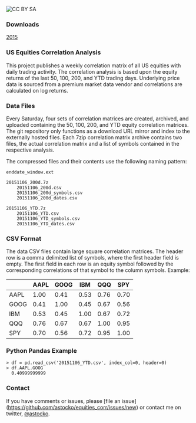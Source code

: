 ![CC BY SA](https://i.creativecommons.org/l/by-sa/4.0/88x31.png)

### Downloads
[2015](2015/README.md)

### US Equities Correlation Analysis
This project publishes a weekly correlation matrix of all US equities with 
daily trading activity. The correlation analysis is based upon the equity
returns of the last 50, 100, 200, and YTD trading days. Underlying price data
is sourced from a premium market data vendor and correlations are calculated on
log returns.


### Data Files
Every Saturday, four sets of correlation matrices are created, archived, and
uploaded containing the 50, 100, 200, and YTD equity correlation matrices. The
git repository only functions as a download URL mirror and index to the
externally hosted files. Each 7zip correlation matrix archive contains two
files, the actual correlation matrix and a list of symbols contained in the
respective analysis. 

The compressed files and their contents use the following naming pattern:

    enddate_window.ext
    
    20151106_200d.7z
        20151106_200d.csv
        20151106_200d_symbols.csv
        20151106_200d_dates.csv
    
    20151106_YTD.7z
        20151106_YTD.csv
        20151106_YTD_symbols.csv
        20151106_YTD_dates.csv



### CSV Format
The data CSV files contain large square correlation matrices. The header row is
a comma delimited list of symbols, where the first header field is empty. The
first field in each row is an equity symbol followed by the corresponding
correlations of that symbol to the column symbols. Example:


|      | AAPL | GOOG | IBM  | QQQ  | SPY  |
|------|------|------|------|------|------|
| AAPL | 1.00 | 0.41 | 0.53 | 0.76 | 0.70 |
| GOOG | 0.41 | 1.00 | 0.45 | 0.67 | 0.56 |
| IBM  | 0.53 | 0.45 | 1.00 | 0.67 | 0.72 |
| QQQ  | 0.76 | 0.67 | 0.67 | 1.00 | 0.95 |
| SPY  | 0.70 | 0.56 | 0.72 | 0.95 | 1.00 |


### Python Pandas Example

    > df = pd.read_csv('20151106_YTD.csv', index_col=0, header=0)
    > df.AAPL.GOOG
      0.40999999999


### Contact
If you have comments or issues, please [file an issue]
(https://github.com/astocko/equities_corr/issues/new) or contact me on twitter,
[@astocko](http://twitter.com/astocko).
